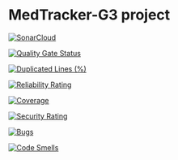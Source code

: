 # MedTracker-G3 project

[![SonarCloud](https://github.com/ManassehV2/MedTracker-G3/actions/workflows/dotnet.yml/badge.svg)](https://github.com/ManassehV2/MedTracker-G3/actions/workflows/dotnet.yml)

[![Quality Gate Status](https://sonarcloud.io/api/project_badges/measure?project=ManassehV2_MedTracker-G3&metric=alert_status)](https://sonarcloud.io/summary/new_code?id=ManassehV2_MedTracker-G3)

[![Duplicated Lines (%)](https://sonarcloud.io/api/project_badges/measure?project=ManassehV2_MedTracker-G3&metric=duplicated_lines_density)](https://sonarcloud.io/summary/new_code?id=ManassehV2_MedTracker-G3)

[![Reliability Rating](https://sonarcloud.io/api/project_badges/measure?project=ManassehV2_MedTracker-G3&metric=reliability_rating)](https://sonarcloud.io/summary/new_code?id=ManassehV2_MedTracker-G3)

[![Coverage](https://sonarcloud.io/api/project_badges/measure?project=ManassehV2_MedTracker-G3&metric=coverage)](https://sonarcloud.io/summary/new_code?id=ManassehV2_MedTracker-G3)

[![Security Rating](https://sonarcloud.io/api/project_badges/measure?project=ManassehV2_MedTracker-G3&metric=security_rating)](https://sonarcloud.io/summary/new_code?id=ManassehV2_MedTracker-G3)

[![Bugs](https://sonarcloud.io/api/project_badges/measure?project=ManassehV2_MedTracker-G3&metric=bugs)](https://sonarcloud.io/summary/new_code?id=ManassehV2_MedTracker-G3)

[![Code Smells](https://sonarcloud.io/api/project_badges/measure?project=ManassehV2_MedTracker-G3&metric=code_smells)](https://sonarcloud.io/summary/new_code?id=ManassehV2_MedTracker-G3)
